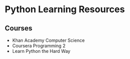 

# Python Learning Resources

## Courses

- Khan Academy Computer Science
- Coursera Programming 2
- Learn Python the Hard Way


